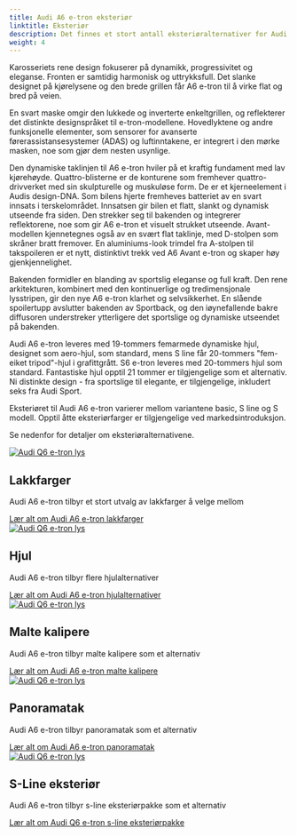```yaml
---
title: Audi A6 e-tron eksteriør
linktitle: Eksteriør
description: Det finnes et stort antall eksteriøralternativer for Audi A6 e-tron. Lakkfarger, karosseriformer, hjul, lakkstiler, forskjellige optikker, farger i grillen, speiltyper og mange flere alternativer gjør det mulig å bestille bilen etter dine preferanser.
weight: 4
---
```

<!-- markdownlint-disable MD033 -->
<!-- markdownlint-disable MD010 -->

Karosseriets rene design fokuserer på dynamikk, progressivitet og eleganse. Fronten er samtidig harmonisk og uttrykksfull. Det slanke designet på kjørelysene og den brede grillen får A6 e-tron til å virke flat og bred på veien.

En svart maske omgir den lukkede og inverterte enkeltgrillen, og reflekterer det distinkte designspråket til e-tron-modellene. Hovedlyktene og andre funksjonelle elementer, som sensorer for avanserte førerassistansesystemer (ADAS) og luftinntakene, er integrert i den mørke masken, noe som gjør dem nesten usynlige.

Den dynamiske taklinjen til A6 e-tron hviler på et kraftig fundament med lav kjørehøyde. Quattro-blisterne er de konturene som fremhever quattro-drivverket med sin skulpturelle og muskuløse form. De er et kjerneelement i Audis design-DNA. Som bilens hjerte fremheves batteriet av en svart innsats i terskelområdet. Innsatsen gir bilen et flatt, slankt og dynamisk utseende fra siden. Den strekker seg til bakenden og integrerer reflektorene, noe som gir A6 e-tron et visuelt strukket utseende. Avant-modellen kjennetegnes også av en svært flat taklinje, med D-stolpen som skråner bratt fremover. En aluminiums-look trimdel fra A-stolpen til takspoileren er et nytt, distinktivt trekk ved A6 Avant e-tron og skaper høy gjenkjennelighet.

Bakenden formidler en blanding av sportslig eleganse og full kraft. Den rene arkitekturen, kombinert med den kontinuerlige og tredimensjonale lysstripen, gir den nye A6 e-tron klarhet og selvsikkerhet. En slående spoilertupp avslutter bakenden av Sportback, og den iøynefallende bakre diffusoren understreker ytterligere det sportslige og dynamiske utseendet på bakenden.

Audi A6 e-tron leveres med 19-tommers femarmede dynamiske hjul, designet som aero-hjul, som standard, mens S line får 20-tommers "fem-eiket tripod"-hjul i grafittgrått. S6 e-tron leveres med 20-tommers hjul som standard. Fantastiske hjul opptil 21 tommer er tilgjengelige som et alternativ. Ni distinkte design - fra sportslige til elegante, er tilgjengelige, inkludert seks fra Audi Sport.

Eksteriøret til Audi A6 e-tron varierer mellom variantene basic, S line og S modell. Opptil åtte eksteriørfarger er tilgjengelige ved markedsintroduksjon.

Se nedenfor for detaljer om eksteriøralternativene.

<div class="container p-3 mb-4 bg-body-tertiary rounded border">
    <a href="paint/"><img src="https://media.electrichasgoneaudi.net/multimedia/models/a6-e-tron/exterior/paint/plasmablue_1_st.jpg" class="img-fluid mb-2" alt="Audi Q6 e-tron lys" ></a>
    <h2>Lakkfarger</h2>
    <p>
        Audi A6 e-tron tilbyr et stort utvalg av lakkfarger å velge mellom
    </p>
    <a href="paint/" class="btn btn-outline-primary" role="button">Lær alt om Audi A6 e-tron lakkfarger</a>
</div>
<div class="container p-3 mb-4 bg-body-tertiary rounded border">
    <a href="wheels/"><img src="https://media.electrichasgoneaudi.net/multimedia/models/a6-e-tron/exterior/wheels/wheels_1_st.jpg" class="img-fluid mb-2" alt="Audi Q6 e-tron lys" ></a>
    <h2>Hjul</h2>
    <p>
        Audi A6 e-tron tilbyr flere hjulalternativer
    </p>
    <a href="wheels/" class="btn btn-outline-primary" role="button">Lær alt om Audi A6 e-tron hjulalternativer</a>
</div>
<div class="container p-3 mb-4 bg-body-tertiary rounded border">
    <a href="paintedcalibers/"><img src="https://media.electrichasgoneaudi.net/multimedia/models/a6-e-tron/exterior/paintedcalibers/calibers_1_st.jpg" class="img-fluid mb-2" alt="Audi Q6 e-tron lys" ></a>
    <h2>Malte kalipere</h2>
    <p>
        Audi A6 e-tron tilbyr malte kalipere som et alternativ
    </p>
    <a href="paintedcalibers/" class="btn btn-outline-primary" role="button">Lær alt om Audi A6 e-tron malte kalipere</a>
</div>
<div class="container p-3 mb-4 bg-body-tertiary rounded border">
    <a href="panoramicroof/"><img src="https://media.electrichasgoneaudi.net/multimedia/models/a6-e-tron/exterior/panoramicroof/roof_1_st.jpg" class="img-fluid mb-2" alt="Audi Q6 e-tron lys" ></a>
    <h2>Panoramatak</h2>
    <p>
        Audi A6 e-tron tilbyr panoramatak som et alternativ
    </p>
    <a href="panoramicroof/" class="btn btn-outline-primary" role="button">Lær alt om Audi A6 e-tron panoramatak</a>
</div>
<div class="container p-3 mb-4 bg-body-tertiary rounded border">
    <a href="s-line/"><img src="https://media.electrichasgoneaudi.net/multimedia/models/q6-e-tron/exterior/s-line/comparison_st.jpg" class="img-fluid mb-2" alt="Audi Q6 e-tron lys" ></a>
    <h2>S-Line eksteriør</h2>
    <p>
        Audi A6 e-tron tilbyr s-line eksteriørpakke som et alternativ
    </p>
    <a href="s-line/" class="btn btn-outline-primary" role="button">Lær alt om Audi Q6 e-tron s-line eksteriørpakke</a>
</div>